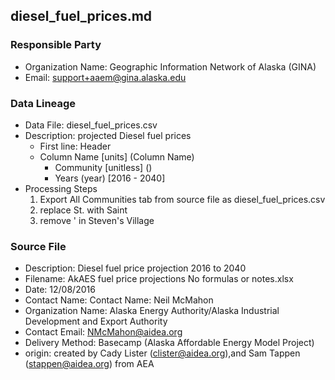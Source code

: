 ## diesel_fuel_prices.md

### Responsible Party
  * Organization Name: Geographic Information Network of Alaska (GINA)
  * Email: support+aaem@gina.alaska.edu

### Data Lineage
  * Data File: diesel_fuel_prices.csv
  * Description: projected Diesel fuel prices
    * First line: Header
    * Column Name [units] (Column Name)
      * Community [unitless] ()
      * Years (year) [2016 - 2040]
  * Processing Steps
    1. Export All Communities tab from source file as diesel_fuel_prices.csv
    2. replace St. with Saint
    3. remove ' in Steven's Village
    
### Source File
  * Description: Diesel fuel price projection 2016 to 2040
  * Filename: AkAES fuel price projections No formulas or notes.xlsx
  * Date: 12/08/2016
  * Contact Name: Contact Name: Neil McMahon
  * Organization Name: Alaska Energy Authority/Alaska Industrial Development and Export Authority
  * Contact Email: NMcMahon@aidea.org
  * Delivery Method: Basecamp (Alaska Affordable Energy Model Project)
  * origin: created by Cady Lister (clister@aidea.org),and Sam Tappen (stappen@aidea.org) from AEA
